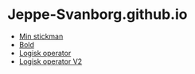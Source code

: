 # Jeppe-Svanborg.github.io
* [Min stickman](stickman/)
* [Bold](bold/)
* [Logisk operator](logiskoperator/)
* [Logisk operator V2](logiskopertorV2)